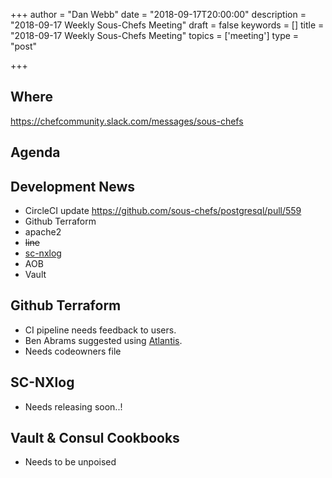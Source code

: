 +++
author = "Dan Webb"
date = "2018-09-17T20:00:00"
description = "2018-09-17 Weekly Sous-Chefs Meeting"
draft = false
keywords = []
title = "2018-09-17 Weekly Sous-Chefs Meeting"
topics = ['meeting']
type = "post"

+++

## Where

<https://chefcommunity.slack.com/messages/sous-chefs>

## Agenda

## Development News

- CircleCI update
  <https://github.com/sous-chefs/postgresql/pull/559>
- Github Terraform
- apache2
- ~~line~~
- [sc-nxlog](https://github.com/sous-chefs/sc-nxlog)
- AOB
- Vault

## Github Terraform

- CI pipeline needs feedback to users.
- Ben Abrams suggested using [Atlantis](https://github.com/runatlantis/atlantis).
- Needs codeowners file

## SC-NXlog

- Needs releasing soon..!

## Vault & Consul Cookbooks

- Needs to be unpoised
